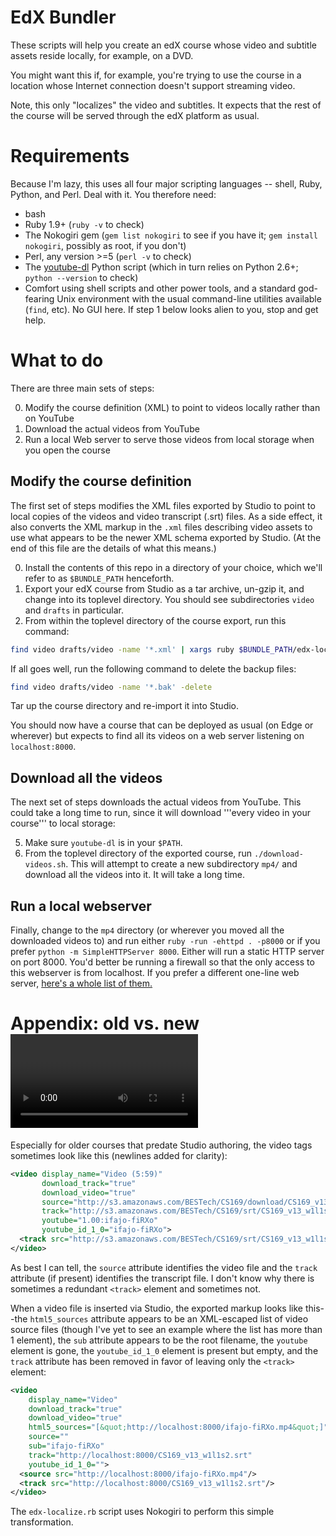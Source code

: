 EdX Bundler
===========

These scripts will help you create an edX course whose video and
subtitle assets reside locally, for example, on a DVD.

You might want this if, for example, you're trying to use the course in
a location whose Internet connection doesn't support streaming video.

Note, this only "localizes" the video and subtitles.  It expects that
the rest of the course will be served through the edX platform as usual.

Requirements
============

Because I'm lazy, this uses all four major scripting languages -- shell,
Ruby, Python, and Perl.  Deal with it.  You therefore need:

 * bash
 * Ruby 1.9+ (`ruby -v` to check)
 * The Nokogiri gem (`gem list nokogiri` to see if you have it; `gem
 install nokogiri`, possibly as root, if you don't)
 * Perl, any version >=5 (`perl -v` to check)
 * The [youtube-dl](rg3.github.io/youtube-dl/) Python script (which in turn relies on Python 2.6+; `python --version` to check)
 * Comfort using shell scripts and other power tools, and a standard
 god-fearing Unix environment with the usual command-line utilities
 available (`find`, etc).  No GUI here.  If
 step 1 below looks alien to you, stop and get help.

What to do 
==========

There are three main sets of steps:

0. Modify the course definition (XML) to point to videos locally rather than on YouTube
1. Download the actual videos from YouTube
2. Run a local Web server to serve those videos from local storage when you open the course

## Modify the course definition

The first set of steps modifies the XML files exported by Studio to
point to local copies of the videos and video transcript (.srt) files.
As a side effect, it also converts the XML markup in the  `.xml` files describing video assets to use what appears to be the newer XML schema exported by Studio.  (At the end of this file are the details of what this means.)

0. Install the contents of this repo in a directory of your choice, which we'll refer to as `$BUNDLE_PATH` henceforth.
1. Export your edX course from Studio as a tar archive, un-gzip it, and change into its
toplevel directory.  You should see subdirectories `video` and `drafts`
in particular.
2. From within the toplevel directory of the course export, run this command:
```sh
find video drafts/video -name '*.xml' | xargs ruby $BUNDLE_PATH/edx-localize.rb
```

If all goes well, run the following command to delete the backup files:

```sh
find video drafts/video -name '*.bak' -delete
```

Tar up the course directory and re-import it into Studio.

You should now have a course that can be deployed as usual (on Edge or wherever) but expects to find all its videos on a web server listening on `localhost:8000`.

## Download all the videos

The next set of steps downloads the actual videos from YouTube.  This
could take a long time to run, since it will download '''every video in
your course''' to local storage:

5. Make sure `youtube-dl` is in your `$PATH`.
6. From the toplevel directory of the exported course, run
`./download-videos.sh`.  This will attempt to create a new subdirectory
`mp4/` and download all the videos into it.  It will take a long time.

## Run a local webserver

Finally, change to the `mp4` directory (or wherever you moved all the
downloaded  videos to) and run either `ruby -run -ehttpd . -p8000` or if
you prefer `python -m SimpleHTTPServer 8000`.  Either will run a static
HTTP server on port 8000.
You'd better be running a firewall so that the only access to this webserver is from localhost.  If you prefer a different one-line web server, [here's a whole list of them.](https://gist.github.com/willurd/5720255)

Appendix: old vs. new <video> tags in XML
=========================================

Especially for older courses that predate Studio authoring, the video tags sometimes look like this (newlines added for clarity):


```xml
<video display_name="Video (5:59)" 
       download_track="true" 
       download_video="true" 
       source="http://s3.amazonaws.com/BESTech/CS169/download/CS169_v13_w1l1s2.mp4" 
       track="http://s3.amazonaws.com/BESTech/CS169/srt/CS169_v13_w1l1s2.srt" 
       youtube="1.00:ifajo-fiRXo" 
       youtube_id_1_0="ifajo-fiRXo">
  <track src="http://s3.amazonaws.com/BESTech/CS169/srt/CS169_v13_w1l1s2.srt"/>
</video>
```

As best I can tell, the `source` attribute identifies the video file and the `track` attribute (if present) identifies the transcript file.  I don't know why there is sometimes a redundant `<track>` element and sometimes not.

When a video file is inserted via Studio, the exported markup looks like this--the `html5_sources` attribute appears to be an XML-escaped list of video source files (though I've yet to see an example where the list has more than 1 element), the `sub` attribute appears to be the root filename, the `youtube` element is gone, the `youtube_id_1_0` element is present but empty, and the `track` attribute has been removed in favor of leaving only the `<track>` element:

```xml
<video 
    display_name="Video" 
    download_track="true" 
    download_video="true" 
    html5_sources="[&quot;http://localhost:8000/ifajo-fiRXo.mp4&quot;]"
    source="" 
    sub="ifajo-fiRXo" 
    track="http://localhost:8000/CS169_v13_w1l1s2.srt" 
    youtube_id_1_0="">
  <source src="http://localhost:8000/ifajo-fiRXo.mp4"/>
  <track src="http://localhost:8000/CS169_v13_w1l1s2.srt"/>
</video>
```

The `edx-localize.rb` script uses Nokogiri to perform this simple transformation.
